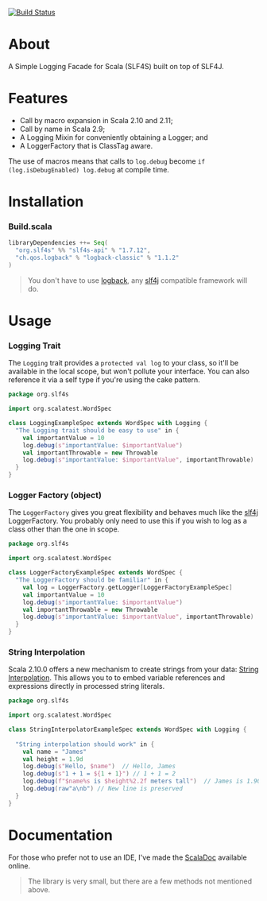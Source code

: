 [![Build Status](https://travis-ci.org/mattroberts297/slf4s.png?branch=2.11)](https://travis-ci.org/mattroberts297/slf4s)

# About
A Simple Logging Facade for Scala (SLF4S) built on top of SLF4J.

# Features
* Call by macro expansion in Scala 2.10 and 2.11;
* Call by name in Scala 2.9;
* A Logging Mixin for conveniently obtaining a Logger; and
* A LoggerFactory that is ClassTag aware.

The use of macros means that calls to `log.debug` become `if (log.isDebugEnabled) log.debug` at compile time.

# Installation
### Build.scala
```scala
libraryDependencies ++= Seq(
  "org.slf4s" %% "slf4s-api" % "1.7.12",
  "ch.qos.logback" % "logback-classic" % "1.1.2"
)
```

> You don't have to use [logback](http://logback.qos.ch/), any [slf4j](http://www.slf4j.org/) compatible framework will do.

# Usage
### Logging Trait
The `Logging` trait provides a `protected val log` to your class, so it'll be available in the local scope, but won't pollute your interface. You can also reference it via a self type if you're using the cake pattern.
```scala
package org.slf4s

import org.scalatest.WordSpec

class LoggingExampleSpec extends WordSpec with Logging {
  "The Logging trait should be easy to use" in {
    val importantValue = 10
    log.debug(s"importantValue: $importantValue")
    val importantThrowable = new Throwable
    log.debug(s"importantValue: $importantValue", importantThrowable)
  }
}
```

### Logger Factory (object)
The `LoggerFactory` gives you great flexibility and behaves much like the [slf4j](http://www.slf4j.org/) LoggerFactory. You probably only need to use this if you wish to log as a class other than the one in scope.
``` scala
package org.slf4s

import org.scalatest.WordSpec

class LoggerFactoryExampleSpec extends WordSpec {
  "The LoggerFactory should be familiar" in {
    val log = LoggerFactory.getLogger[LoggerFactoryExampleSpec]
    val importantValue = 10
    log.debug(s"importantValue: $importantValue")
    val importantThrowable = new Throwable
    log.debug(s"importantValue: $importantValue", importantThrowable)
  }
}
```

### String Interpolation
Scala 2.10.0 offers a new mechanism to create strings from your data: [String Interpolation](http://docs.scala-lang.org/overviews/core/string-interpolation.html). This allows you to to embed variable references and expressions directly in processed string literals.

``` scala
package org.slf4s

import org.scalatest.WordSpec

class StringInterpolatorExampleSpec extends WordSpec with Logging {
  
  "String interpolation should work" in {
    val name = "James"
    val height = 1.9d
    log.debug(s"Hello, $name")  // Hello, James
    log.debug(s"1 + 1 = ${1 + 1}") // 1 + 1 = 2
    log.debug(f"$name%s is $height%2.2f meters tall")  // James is 1.90 meters tall
    log.debug(raw"a\nb") // New line is preserved
  }
}
```

# Documentation
For those who prefer not to use an IDE, I've made the [ScalaDoc](http://slf4s.org/api/1.7.12/) available online.

> The library is very small, but there are a few methods not mentioned above.

